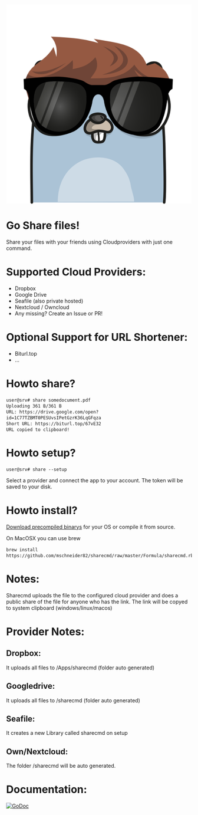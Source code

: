 ![gopher](gopher.png)

# Go Share files!

Share your files with your friends using Cloudproviders with just one command.

# Supported Cloud Providers:

* Dropbox
* Google Drive
* Seafile (also private hosted)
* Nextcloud / Owncloud
* Any missing? Create an Issue or PR!

# Optional Support for URL Shortener:

* Biturl.top
* ...

# Howto share?

```
user@srv# share somedocument.pdf
Uploading 361 B/361 B
URL: https://drive.google.com/open?id=1C77TZBMT0PESUvsIPetGzrK36LqGFqza
Short URL: https://biturl.top/67vE32
URL copied to clipboard!
```

# Howto setup?

```
user@srv# share --setup
```
Select a provider and connect the app to your account. The token will be saved to your disk.

# Howto install?

[Download precompiled binarys](https://github.com/mschneider82/sharecmd/releases) for your OS
or compile it from source.

On MacOSX you can use brew

```
brew install https://github.com/mschneider82/sharecmd/raw/master/Formula/sharecmd.rb
```

# Notes:
Sharecmd uploads the file to the configured cloud provider and does a public
share of the file for anyone who has the link. The link will be copyed to system
clipboard (windows/linux/macos)

# Provider Notes:

## Dropbox:
It uploads all files to /Apps/sharecmd (folder auto generated)

## Googledrive:
It uploads all files to /sharecmd (folder auto generated)

## Seafile:
It creates a new Library called sharecmd on setup

## Own/Nextcloud:
The folder /sharecmd will be auto generated.

# Documentation:
[![GoDoc](https://godoc.org/github.com/mschneider82/sharecmd?status.svg)](https://godoc.org/github.com/mschneider82/sharecmd)
